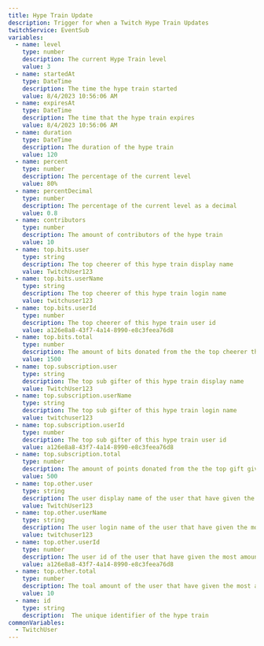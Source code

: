 ```yaml
---
title: Hype Train Update
description: Trigger for when a Twitch Hype Train Updates
twitchService: EventSub
variables:
  - name: level
    type: number
    description: The current Hype Train level
    value: 3
  - name: startedAt
    type: DateTime
    description: The time the hype train started
    value: 8/4/2023 10:56:06 AM
  - name: expiresAt
    type: DateTime
    description: The time that the hype train expires
    value: 8/4/2023 10:56:06 AM
  - name: duration
    type: DateTime
    description: The duration of the hype train
    value: 120
  - name: percent
    type: number
    description: The percentage of the current level
    value: 80%
  - name: percentDecimal
    type: number
    description: The percentage of the current level as a decimal
    value: 0.8
  - name: contributors
    type: number
    description: The amount of contributors of the hype train
    value: 10
  - name: top.bits.user
    type: string
    description: The top cheerer of this hype train display name
    value: TwitchUser123
  - name: top.bits.userName
    type: string
    description: The top cheerer of this hype train login name
    value: twitchuser123
  - name: top.bits.userId
    type: number
    description: The top cheerer of this hype train user id
    value: a126e8a8-43f7-4a14-8990-e8c3feea76d8
  - name: top.bits.total
    type: number
    description: The amount of bits donated from the the top cheerer this hype train
    value: 1500
  - name: top.subscription.user
    type: string
    description: The top sub gifter of this hype train display name
    value: TwitchUser123
  - name: top.subscription.userName
    type: string
    description: The top sub gifter of this hype train login name
    value: twitchuser123
  - name: top.subscription.userId
    type: number
    description: The top sub gifter of this hype train user id
    value: a126e8a8-43f7-4a14-8990-e8c3feea76d8
  - name: top.subscription.total
    type: number
    description: The amount of points donated from the the top gift giver this hype train. Tier 1 = 500 points | Tier 2 = 1000 points | Tier 3 = 2500 points
    value: 500
  - name: top.other.user
    type: string
    description: The user display name of the user that have given the most amount of things that aren't bits/giftsubs this hype train
    value: TwitchUser123
  - name: top.other.userName
    type: string
    description: The user login name of the user that have given the most amount of things that aren't bits/giftsubs this hype train
    value: twitchuser123
  - name: top.other.userId
    type: number
    description: The user id of the user that have given the most amount of things that aren't bits/giftsubs this hype train
    value: a126e8a8-43f7-4a14-8990-e8c3feea76d8
  - name: top.other.total
    type: number
    description: The toal amount of the user that have given the most amount of things that aren't bits/giftsubs this hype train
    value: 10
  - name: id
    type: string
    description:  The unique identifier of the hype train
commonVariables:
  - TwitchUser
---
```

